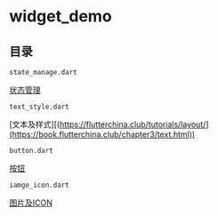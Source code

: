 # widget_demo

## 目录

`state_manage.dart`

[状态管理](https://book.flutterchina.club/chapter3/state_manage.html)

`text_style.dart`

[文本及样式][(https://flutterchina.club/tutorials/layout/](https://book.flutterchina.club/chapter3/text.html))

`button.dart`

[按钮](https://book.flutterchina.club/chapter3/buttons.html)

`iamge_icon.dart`

[图片及ICON](https://book.flutterchina.club/chapter3/img_and_icon.html)

